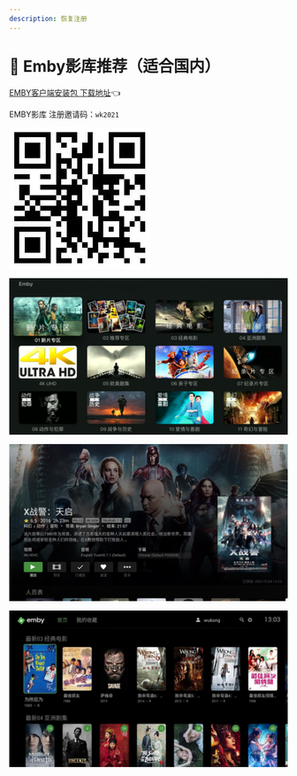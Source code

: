 ```yaml
---
description: 恢复注册
---
```


# 💚 Emby影库推荐（适合国内）

[EMBY客户端安装包 下载地址](https://bit.ly/2UrPp7d)👈

EMBY影库 注册邀请码：`wk2021`

![                      &#x6253;&#x5F00; &#x626B;&#x4E00;&#x626B;](.gitbook/assets/emby.jpg)

![](.gitbook/assets/jie-ping-20210606-shang-wu-9.06.14.png)

![](.gitbook/assets/7.1.jpg)

![](.gitbook/assets/emby.jpeg)

